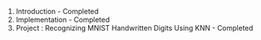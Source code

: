 01. Introduction - Completed
02. Implementation - Completed
03. Project : Recognizing MNIST Handwritten Digits Using KNN - Completed

